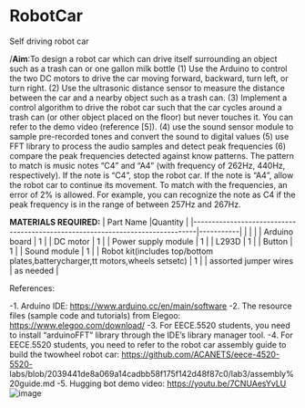 # RobotCar
Self driving robot car


/**Aim**:To design a robot car which can drive itself surrounding an object such as a trash can or one gallon milk bottle 
(1) Use the Arduino to control the two DC motors to drive the car moving forward, backward,
turn left, or turn right.
(2) Use the ultrasonic distance sensor to measure the distance between the car and a
nearby object such as a trash can.
(3) Implement a control algorithm to drive the robot car such that the car cycles around a
trash can (or other object placed on the floor) but never touches it. You can refer to the
demo video (reference [5]).
(4) use the sound sensor module to sample pre-recorded tones and convert the sound to
digital values
(5) use FFT library to process the audio samples and detect peak frequencies
(6) compare the peak frequencies detected against know patterns. The pattern to match is
music notes “C4” and “A4” (with frequency of 262Hz, 440Hz, respectively). If the note is
“C4”, stop the robot car. If the note is “A4”, allow the robot car to continue its movement.
To match with the frequencies, an error of 2% is allowed. For example, you can
recognize the note as C4 if the peak frequency is in the range of between 257Hz and
267Hz.



**MATERIALS REQUIRED:**
| Part Name                                                                     |Quantity   |
|-------------------------------------------------------------------------------|-----------|
|                                                                               |           |
| Arduino board                                                                 | 1         |
| DC motor                                                                      | 1         |
| Power supply module                                                           | 1         |
| L293D                                                                         | 1         |
| Button                                                                        | 1         |
| Sound module                                                                  | 1         |
| Robot kit(includes top/bottom plates,batterycharger,tt motors,wheels setsetc) | 1         |
| assorted jumper wires                                                         | as needed |



References:

\-1. Arduino IDE: https://www.arduino.cc/en/main/software
\-2. The resource files (sample code and tutorials) from Elegoo:
https://www.elegoo.com/download/
\-3. For EECE.5520 students, you need to install “arduinoFFT” library through the IDE’s library
manager tool.
\-4. For EECE.5520 students, you need to refer to the robot car assembly guide to build the twowheel
robot car: https://github.com/ACANETS/eece-4520-5520-
labs/blob/2039441de8a069a14cadbb58f175f142d48f87c0/lab3/assembly%20guide.md
\-5. Hugging bot demo video: https://youtu.be/7CNUAesYvLU
![image](https://github.com/Prathiba01852498/RobotCar/assets/157857568/cff0b341-70ac-467e-ba7d-ed0fc2f4e77a)


